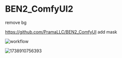 # BEN2_ComfyUI2
remove bg 

https://github.com/PramaLLC/BEN2_ComfyUI add mask

![workflow](https://github.com/user-attachments/assets/aff7490e-d124-4149-b902-fa4fffab3e45)


![1738910756393](https://github.com/user-attachments/assets/b1b59eb2-da9e-4e57-a2de-02571489c4d2)
